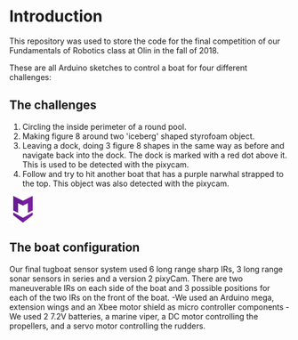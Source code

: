 # Introduction
This repository was used to store the code for the final competition of our Fundamentals of Robotics class at Olin in the fall of 2018.

These are all Arduino sketches to control a boat for four different challenges:

## The challenges

1. Circling the inside perimeter of a round pool.
2. Making figure 8 around two 'iceberg' shaped styrofoam object.
3. Leaving a dock, doing 3 figure 8 shapes in the same way as before and navigate back into the dock. The dock is marked with a red dot above it. This is used to be detected with the pixycam.
4. Follow and try to hit another boat that has a purple narwhal strapped to the top. This object was also detected with the pixycam.


![alt text](https://github.com/adam-p/markdown-here/raw/master/src/common/images/icon48.png "Boat Picture")

## The boat configuration

Our final tugboat sensor system used 6 long range sharp IRs, 3 long range sonar sensors in series and a version 2 pixyCam. There are two maneuverable IRs on each side of the boat and 3 possible positions for each of the two IRs on the front of the boat.
-We used an Arduino mega, extension wings and an Xbee motor shield as micro controller components
-We used 2 7.2V batteries, a marine viper, a DC motor controlling the propellers, and a servo motor controlling the rudders.
